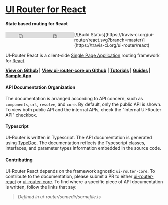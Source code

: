 # [UI Router for React](https://ui-router.github.io/react/docs/latest)

#### State based routing for React

<div style="display: flex;">

<iframe style="display: inline-block;" src="https://ghbtns.com/github-btn.html?user=ui-router&repo=react&type=fork&count=true&size=medium" frameborder="0" scrolling="0" width="110px" height="20px"></iframe>
<iframe style="display: inline-block;" src="https://ghbtns.com/github-btn.html?user=ui-router&repo=react&type=star&count=true&size=medium" frameborder="0" scrolling="0" width="110px" height="20px"></iframe>
[![Build Status](https://travis-ci.org/ui-router/react.svg?branch=master)](https://travis-ci.org/ui-router/react)

</div>


UI-Router React is a client-side [Single Page Application](https://en.wikipedia.org/wiki/Single-page_application) 
routing framework for [React](https://facebook.github.io/react/).  

**[View on Github](http://github.com/ui-router/react) |**
**[View ui-router-core on Github](http://github.com/ui-router/core) |**
**[Tutorials](https://ui-router.github.io/react/tutorials/) |**
**[Guides](https://ui-router.github.io/guide) |**
**[Sample App](http://ui-router.github.io/resources/sampleapp/)**
  
#### API Documentation Organization

The documentation is arranged according to API concern, such as `components`, `url`, `resolve`, and `core`.
By default, only the public API is shown.
To view both public API and the internal APIs, check the "Internal UI-Router API" checkbox.

#### Typescript

UI-Router is written in Typescript.
The API documentation is generated using [TypeDoc](https://github.com/TypeStrong/typedoc).
The documentation reflects the Typescript classes, interfaces, and parameter types information embedded in the source code.

#### Contributing

UI-Router React depends on the framework agnostic `ui-router-core`.
To contribute to the documentation, please submit a PR to either 
[ui-router-react](http://github.com/ui-router/react)
or
[ui-router-core](http://github.com/ui-router/core).
To find where a specific piece of API documentation is written, follow the links that say:
 > _Defined in ui-router/somedir/somefile.ts_


